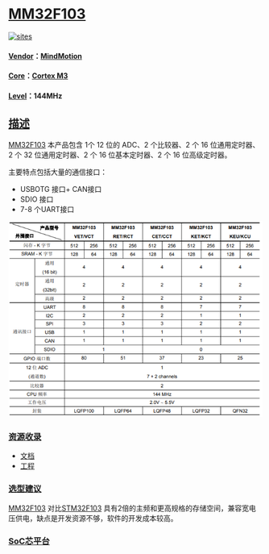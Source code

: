 ﻿# [MM32F103](https://github.com/SoCXin/MM32F103)

[![sites](http://182.61.61.133/link/resources/SoC.png)](http://www.SoC.Xin)

#### [Vendor](https://github.com/SoCXin/Vendor)：[MindMotion](http://www.mm32.com.cn/)
#### [Core](https://github.com/SoCXin/Cortex)：[Cortex M3](https://github.com/SoCXin/CM3)
#### [Level](https://github.com/SoCXin/Level)：144MHz

## [描述](https://github.com/SoCXin/MM32F103/wiki)

[MM32F103](https://github.com/SoCXin/MM32F103) 本产品包含 1个 12 位的 ADC、2 个比较器、2 个 16 位通用定时器、2 个 32 位通用定时器、2 个 16 位基本定时器、2 个 16 位高级定时器。

主要特点包括大量的通信接口：

* USBOTG 接口+ CAN接口
* SDIO 接口
* 7-8 个UART接口

[![sites](docs/MM32F103.png)](https://github.com/SoCXin/MM32F103)

### [资源收录](https://github.com/SoCXin/MM32F103)

* [文档](docs/)
* [工程](project/)

### [选型建议](https://github.com/SoCXin)

[MM32F103](https://github.com/SoCXin/MM32F103) 对比[STM32F103](https://github.com/SoCXin/STM32F103) 具有2倍的主频和更高规格的存储空间，兼容宽电压供电，缺点是开发资源不够，软件的开发成本较高。

###  [SoC芯平台](http://www.SoC.Xin)
